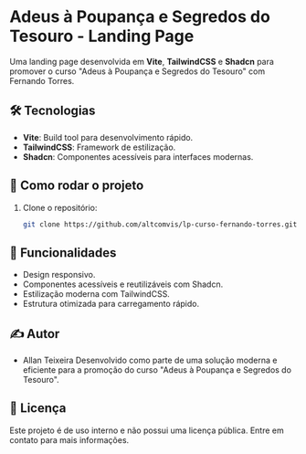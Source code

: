 # Adeus à Poupança e Segredos do Tesouro - Landing Page

Uma landing page desenvolvida em **Vite**, **TailwindCSS** e **Shadcn** para promover o curso "Adeus à Poupança e Segredos do Tesouro" com Fernando Torres.

## 🛠️ Tecnologias

- **Vite**: Build tool para desenvolvimento rápido.
- **TailwindCSS**: Framework de estilização.
- **Shadcn**: Componentes acessíveis para interfaces modernas.


## 🚀 Como rodar o projeto

1. Clone o repositório:
   ```bash
   git clone https://github.com/altcomvis/lp-curso-fernando-torres.git


## 🌟 Funcionalidades
- Design responsivo.
- Componentes acessíveis e reutilizáveis com Shadcn.
- Estilização moderna com TailwindCSS.
- Estrutura otimizada para carregamento rápido.


## ✍️ Autor
- Allan Teixeira
Desenvolvido como parte de uma solução moderna e eficiente para a promoção do curso "Adeus à Poupança e Segredos do Tesouro".

## 📝 Licença
Este projeto é de uso interno e não possui uma licença pública. Entre em contato para mais informações.